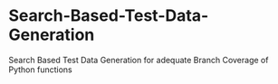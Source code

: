 # Search-Based-Test-Data-Generation
Search Based Test Data Generation for adequate Branch Coverage of Python functions 
